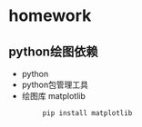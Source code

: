 # homework

## python绘图依赖
* python
* python包管理工具
* 绘图库 matplotlib
   ```
        pip install matplotlib
    ```

